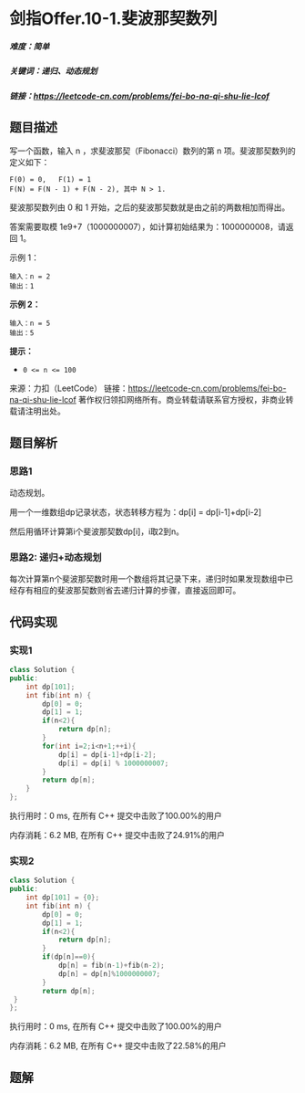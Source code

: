

# 剑指Offer.10-1.斐波那契数列

##### 难度：简单

##### 关键词：递归、动态规划

##### 链接：https://leetcode-cn.com/problems/fei-bo-na-qi-shu-lie-lcof

## 题目描述

写一个函数，输入 n ，求斐波那契（Fibonacci）数列的第 n 项。斐波那契数列的定义如下：

```
F(0) = 0,   F(1) = 1
F(N) = F(N - 1) + F(N - 2), 其中 N > 1.
```

斐波那契数列由 0 和 1 开始，之后的斐波那契数就是由之前的两数相加而得出。

答案需要取模 1e9+7（1000000007），如计算初始结果为：1000000008，请返回 1。

 

示例 1：

```
输入：n = 2
输出：1
```

**示例 2：**

```
输入：n = 5
输出：5
```

**提示：**

- `0 <= n <= 100`

来源：力扣（LeetCode）
链接：https://leetcode-cn.com/problems/fei-bo-na-qi-shu-lie-lcof
著作权归领扣网络所有。商业转载请联系官方授权，非商业转载请注明出处。

## 题目解析

### 思路1

动态规划。

用一个一维数组dp记录状态，状态转移方程为：dp[i] = dp[i-1]+dp[i-2]

然后用循环计算第i个斐波那契数dp[i]，i取2到n。

### 思路2: 递归+动态规划

每次计算第n个斐波那契数时用一个数组将其记录下来，递归时如果发现数组中已经存有相应的斐波那契数则省去递归计算的步骤，直接返回即可。

## 代码实现

### 实现1

```c++
class Solution {
public:
    int dp[101];
    int fib(int n) {
        dp[0] = 0;
        dp[1] = 1;
        if(n<2){
            return dp[n];
        }
        for(int i=2;i<n+1;++i){
            dp[i] = dp[i-1]+dp[i-2];
            dp[i] = dp[i] % 1000000007;
        }
        return dp[n];
    }
};
```

执行用时：0 ms, 在所有 C++ 提交中击败了100.00%的用户

内存消耗：6.2 MB, 在所有 C++ 提交中击败了24.91%的用户

### 实现2

```c++
class Solution {
public:
    int dp[101] = {0};
    int fib(int n) {
        dp[0] = 0;
        dp[1] = 1;
        if(n<2){
            return dp[n];
        }
        if(dp[n]==0){
            dp[n] = fib(n-1)+fib(n-2);  
            dp[n] = dp[n]%1000000007;
        }
        return dp[n];
 }
};
```

执行用时：0 ms, 在所有 C++ 提交中击败了100.00%的用户

内存消耗：6.2 MB, 在所有 C++ 提交中击败了22.58%的用户

## 题解

